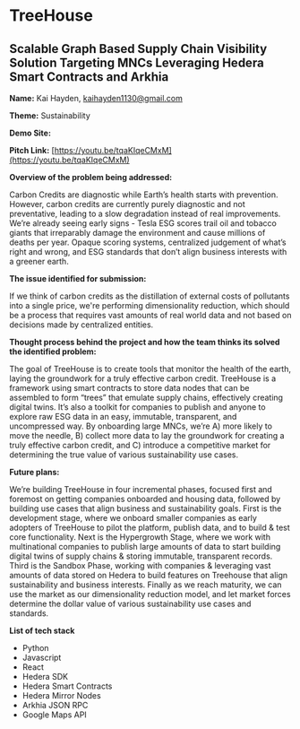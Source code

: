 # TreeHouse
 
## Scalable Graph Based Supply Chain Visibility Solution Targeting MNCs Leveraging Hedera Smart Contracts and Arkhia

**Name:** Kai Hayden, kaihayden1130@gmail.com

**Theme:** Sustainability

**Demo Site:**

**Pitch Link:** [https://youtu.be/tqaKIqeCMxM](https://youtu.be/tqaKIqeCMxM)

**Overview of the problem being addressed:**

Carbon Credits are diagnostic while Earth’s health starts with prevention. However, carbon credits are currently purely diagnostic and not preventative, leading to a slow degradation instead of real improvements. We’re already seeing early signs - Tesla ESG scores trail oil and tobacco giants that irreparably damage the environment and cause millions of deaths per year. Opaque scoring systems, centralized judgement of what’s right and wrong, and ESG standards that don’t align business interests with a greener earth.

**The issue identified for submission:**

If we think of carbon credits as the distillation of external costs of pollutants into a single price, we're performing dimensionality reduction, which should be a process that requires vast amounts of real world data and not based on decisions made by centralized entities.

**Thought process behind the project and how the team thinks its solved the identified problem:**

The goal of TreeHouse is to create tools that monitor the health of the earth, laying the groundwork for a truly effective carbon credit. TreeHouse is a framework using smart contracts to store data nodes that can be assembled to form “trees” that emulate supply chains, effectively creating digital twins. It’s also a toolkit for companies to publish and anyone to explore raw ESG data in an easy, immutable, transparent, and uncompressed way. By onboarding large MNCs, we’re A) more likely to move the needle, B) collect more data to lay the groundwork for creating a truly effective carbon credit, and C) introduce a competitive market for determining the true value of various sustainability use cases.

**Future plans:**

We’re building TreeHouse in four incremental phases, focused first and foremost on getting companies onboarded and housing data, followed by building use cases that align business and sustainability goals. First is the development stage, where we onboard smaller companies as early adopters of TreeHouse to pilot the platform, publish data, and to build & test core functionality. Next is the Hypergrowth Stage, where we work with multinational companies to publish large amounts of data to start building digital twins of supply chains & storing immutable, transparent records. Third is the Sandbox Phase, working with companies & leveraging vast amounts of data stored on Hedera to build features on Treehouse that align sustainability and business interests. Finally as we reach maturity, we can use the market as our dimensionality reduction model, and let market forces determine the dollar value of various sustainability use cases and standards.

**List of tech stack**
 - Python
 - Javascript
 - React
 - Hedera SDK
 - Hedera Smart Contracts
 - Hedera Mirror Nodes
 - Arkhia JSON RPC
 - Google Maps API

